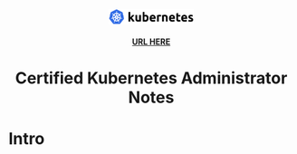 <p align="center"><img width="150" alt="portfolio_view" src="logo.png"></p>
<h4 align="center"><a href="HYPERLINK HERE">URL HERE</a></h3>
<h1 align="center">Certified Kubernetes Administrator Notes</h1>

<!-- @import "[TOC]" {cmd="toc" depthFrom=1 depthTo=6 orderedList=false} -->



# Intro


